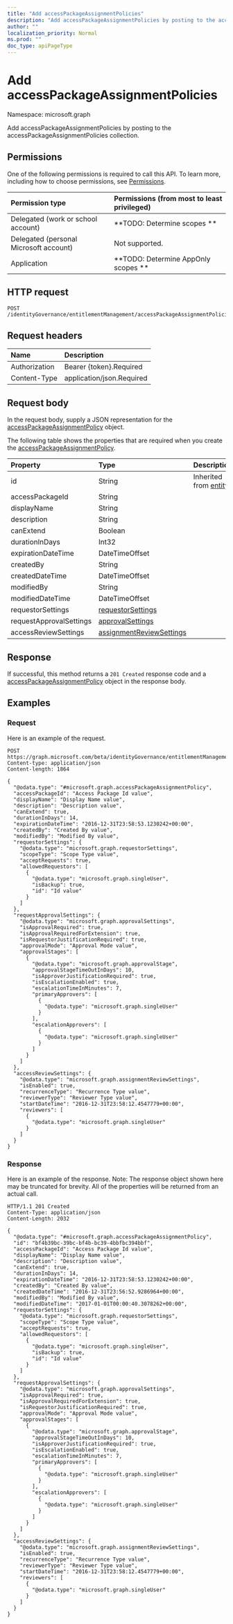 ```yaml
---
title: "Add accessPackageAssignmentPolicies"
description: "Add accessPackageAssignmentPolicies by posting to the accessPackageAssignmentPolicies collection."
author: ""
localization_priority: Normal
ms.prod: ""
doc_type: apiPageType
---
```


# Add accessPackageAssignmentPolicies

Namespace: microsoft.graph

Add accessPackageAssignmentPolicies by posting to the accessPackageAssignmentPolicies collection.

## Permissions
One of the following permissions is required to call this API. To learn more, including how to choose permissions, see [Permissions](/concepts/permissions-reference.md).

|Permission type|Permissions (from most to least privileged)|
|:---|:---|
|Delegated (work or school account)|**TODO: Determine scopes **|
|Delegated (personal Microsoft account)|Not supported.|
|Application|**TODO: Determine AppOnly scopes **|

## HTTP request
<!-- {
  "blockType": "ignored"
}
-->
``` http
POST /identityGovernance/entitlementManagement/accessPackageAssignmentPolicies/$ref
```

## Request headers
|Name|Description|
|:---|:---|
|Authorization|Bearer {token}.Required|
|Content-Type|application/json.Required|

## Request body
In the request body, supply a JSON representation for the [accessPackageAssignmentPolicy](../resources/accesspackageassignmentpolicy.md) object.

The following table shows the properties that are required when you create the [accessPackageAssignmentPolicy](../resources/accesspackageassignmentpolicy.md).

|Property|Type|Description|
|:---|:---|:---|
|id|String| Inherited from [entity](../resources/entity.md)|
|accessPackageId|String||
|displayName|String||
|description|String||
|canExtend|Boolean||
|durationInDays|Int32||
|expirationDateTime|DateTimeOffset||
|createdBy|String||
|createdDateTime|DateTimeOffset||
|modifiedBy|String||
|modifiedDateTime|DateTimeOffset||
|requestorSettings|[requestorSettings](../resources/requestorsettings.md)||
|requestApprovalSettings|[approvalSettings](../resources/approvalsettings.md)||
|accessReviewSettings|[assignmentReviewSettings](../resources/assignmentreviewsettings.md)||



## Response
If successful, this method returns a `201 Created` response code and a [accessPackageAssignmentPolicy](../resources/accesspackageassignmentpolicy.md) object in the response body.

## Examples

### Request
Here is an example of the request.
<!-- {
  "blockType": "request",
  "name": "create_accesspackageassignmentpolicy_from_accesspackageassignmentpolicies"
}
-->
``` http
POST https://graph.microsoft.com/beta/identityGovernance/entitlementManagement/accessPackageAssignmentPolicies
Content-type: application/json
Content-length: 1864

{
  "@odata.type": "#microsoft.graph.accessPackageAssignmentPolicy",
  "accessPackageId": "Access Package Id value",
  "displayName": "Display Name value",
  "description": "Description value",
  "canExtend": true,
  "durationInDays": 14,
  "expirationDateTime": "2016-12-31T23:58:53.1230242+00:00",
  "createdBy": "Created By value",
  "modifiedBy": "Modified By value",
  "requestorSettings": {
    "@odata.type": "microsoft.graph.requestorSettings",
    "scopeType": "Scope Type value",
    "acceptRequests": true,
    "allowedRequestors": [
      {
        "@odata.type": "microsoft.graph.singleUser",
        "isBackup": true,
        "id": "Id value"
      }
    ]
  },
  "requestApprovalSettings": {
    "@odata.type": "microsoft.graph.approvalSettings",
    "isApprovalRequired": true,
    "isApprovalRequiredForExtension": true,
    "isRequestorJustificationRequired": true,
    "approvalMode": "Approval Mode value",
    "approvalStages": [
      {
        "@odata.type": "microsoft.graph.approvalStage",
        "approvalStageTimeOutInDays": 10,
        "isApproverJustificationRequired": true,
        "isEscalationEnabled": true,
        "escalationTimeInMinutes": 7,
        "primaryApprovers": [
          {
            "@odata.type": "microsoft.graph.singleUser"
          }
        ],
        "escalationApprovers": [
          {
            "@odata.type": "microsoft.graph.singleUser"
          }
        ]
      }
    ]
  },
  "accessReviewSettings": {
    "@odata.type": "microsoft.graph.assignmentReviewSettings",
    "isEnabled": true,
    "recurrenceType": "Recurrence Type value",
    "reviewerType": "Reviewer Type value",
    "startDateTime": "2016-12-31T23:58:12.4547779+00:00",
    "reviewers": [
      {
        "@odata.type": "microsoft.graph.singleUser"
      }
    ]
  }
}
```

### Response
Here is an example of the response. Note: The response object shown here may be truncated for brevity. All of the properties will be returned from an actual call.
<!-- {
  "blockType": "response",
  "truncated": true,
  "@odata.type": "microsoft.graph.accesspackageassignmentpolicy"
}
-->
``` http
HTTP/1.1 201 Created
Content-Type: application/json
Content-Length: 2032

{
  "@odata.type": "#microsoft.graph.accessPackageAssignmentPolicy",
  "id": "bf4b39bc-39bc-bf4b-bc39-4bbfbc394bbf",
  "accessPackageId": "Access Package Id value",
  "displayName": "Display Name value",
  "description": "Description value",
  "canExtend": true,
  "durationInDays": 14,
  "expirationDateTime": "2016-12-31T23:58:53.1230242+00:00",
  "createdBy": "Created By value",
  "createdDateTime": "2016-12-31T23:56:52.9286964+00:00",
  "modifiedBy": "Modified By value",
  "modifiedDateTime": "2017-01-01T00:00:40.3078262+00:00",
  "requestorSettings": {
    "@odata.type": "microsoft.graph.requestorSettings",
    "scopeType": "Scope Type value",
    "acceptRequests": true,
    "allowedRequestors": [
      {
        "@odata.type": "microsoft.graph.singleUser",
        "isBackup": true,
        "id": "Id value"
      }
    ]
  },
  "requestApprovalSettings": {
    "@odata.type": "microsoft.graph.approvalSettings",
    "isApprovalRequired": true,
    "isApprovalRequiredForExtension": true,
    "isRequestorJustificationRequired": true,
    "approvalMode": "Approval Mode value",
    "approvalStages": [
      {
        "@odata.type": "microsoft.graph.approvalStage",
        "approvalStageTimeOutInDays": 10,
        "isApproverJustificationRequired": true,
        "isEscalationEnabled": true,
        "escalationTimeInMinutes": 7,
        "primaryApprovers": [
          {
            "@odata.type": "microsoft.graph.singleUser"
          }
        ],
        "escalationApprovers": [
          {
            "@odata.type": "microsoft.graph.singleUser"
          }
        ]
      }
    ]
  },
  "accessReviewSettings": {
    "@odata.type": "microsoft.graph.assignmentReviewSettings",
    "isEnabled": true,
    "recurrenceType": "Recurrence Type value",
    "reviewerType": "Reviewer Type value",
    "startDateTime": "2016-12-31T23:58:12.4547779+00:00",
    "reviewers": [
      {
        "@odata.type": "microsoft.graph.singleUser"
      }
    ]
  }
}
```

